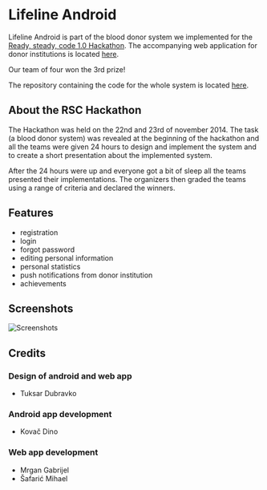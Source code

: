 # Lifeline Android

Lifeline Android is part of the blood donor system we implemented for the [Ready, steady, code 1.0 Hackathon](http://rsc.foi.hr).
The accompanying web application for donor institutions is located [here](http://lifeline.code.sexy/).

Our team of four won the 3rd prize!

The repository containing the code for the whole system is located [here](https://github.com/foivz/RSC-Wrecking-Ball).

## About the RSC Hackathon

The Hackathon was held on the 22nd and 23rd of november 2014. The task (a blood donor system) was revealed at the beginning of the hackathon and all the teams were given 24 hours to design and implement the system and to create a short presentation about the implemented system.

After the 24 hours were up and everyone got a bit of sleep all the teams presented their implementations.
The organizers then graded the teams using a range of criteria and declared the winners.

## Features

- registration
- login
- forgot password
- editing personal information
- personal statistics
- push notifications from donor institution
- achievements

## Screenshots

![Screenshots](https://raw.githubusercontent.com/reisub/Lifeline-Android/master/screenshots.png)

## Credits

### Design of android and web app

* Tuksar Dubravko

### Android app development

* Kovač Dino

### Web app development

* Mrgan Gabrijel
* Šafarić Mihael